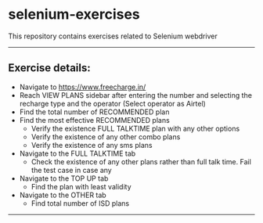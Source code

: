 # selenium-exercises
This repository contains exercises related to Selenium webdriver

- - - -
## Exercise details:

* Navigate to https://www.freecharge.in/
* Reach VIEW PLANS sidebar after entering the number and selecting the recharge type and the operator (Select operator as Airtel)
* Find the total number of RECOMMENDED plan
* Find the most effective RECOMMENDED plans
  * Verify the existence FULL TALKTIME plan with any other options
  * Verify the existence of any other combo plans
  * Verify the existence of any sms plans
* Navigate to the FULL TALKTIME tab
  * Check the existence of any other plans rather than full talk time. Fail the test case in case any
* Navigate to the TOP UP tab
  * Find the plan with least validity 
* Navigate to the OTHER tab
  * Find total number of ISD plans

- - - -
